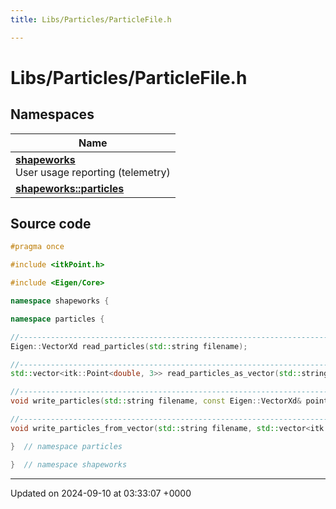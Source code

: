 ```yaml
---
title: Libs/Particles/ParticleFile.h

---
```


# Libs/Particles/ParticleFile.h



## Namespaces

| Name           |
| -------------- |
| **[shapeworks](../Namespaces/namespaceshapeworks.md)** <br>User usage reporting (telemetry)  |
| **[shapeworks::particles](../Namespaces/namespaceshapeworks_1_1particles.md)**  |




## Source code

```cpp
#pragma once

#include <itkPoint.h>

#include <Eigen/Core>

namespace shapeworks {

namespace particles {

//---------------------------------------------------------------------------
Eigen::VectorXd read_particles(std::string filename);

//---------------------------------------------------------------------------
std::vector<itk::Point<double, 3>> read_particles_as_vector(std::string filename);

//---------------------------------------------------------------------------
void write_particles(std::string filename, const Eigen::VectorXd& points);

//---------------------------------------------------------------------------
void write_particles_from_vector(std::string filename, std::vector<itk::Point<double, 3>> points);

}  // namespace particles

}  // namespace shapeworks
```


-------------------------------

Updated on 2024-09-10 at 03:33:07 +0000
